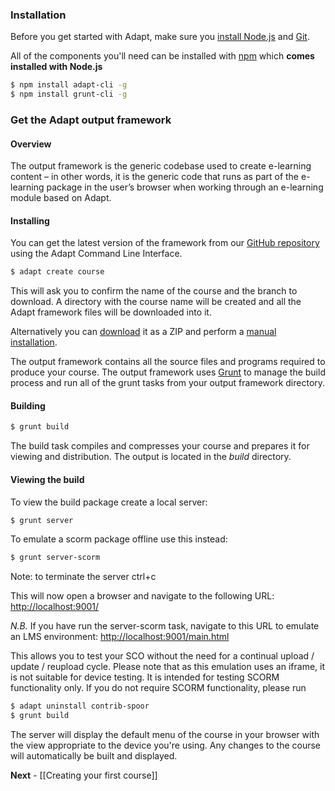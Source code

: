### Installation
Before you get started with Adapt, make sure you [install Node.js](http://nodejs.org/) and [Git](http://git-scm.com/downloads).

All of the components you'll need can be installed with [npm](https://npmjs.org/) which **comes installed with Node.js**

```bash
$ npm install adapt-cli -g
$ npm install grunt-cli -g
```

### Get the Adapt output framework
#### Overview
The output framework is the generic codebase used to create e-learning content – in other words, it is the generic code that runs as part of the e-learning package in the user’s browser when working through an e-learning module based on Adapt. 

#### Installing
You can get the latest version of the framework from our [GitHub repository](/adaptlearning/adapt_framework) using the Adapt Command Line Interface.

```bash
$ adapt create course
```

This will ask you to confirm the name of the course and the branch to download. A directory with the course name will be created and all the Adapt framework files will be downloaded into it. 

Alternatively you can [download](/adaptlearning/adapt_framework/archive/master.zip) it as a ZIP and perform a [manual installation](/adaptlearning/adapt_framework/wiki/Manual-installation-of-the-Adapt-framework).

The output framework contains all the source files and programs required to produce your course. The output framework uses [Grunt](http://gruntjs.com/) to manage the build process and run all of the grunt tasks from your output framework directory.

#### Building
```bash
$ grunt build
```
The build task compiles and compresses your course and prepares it for viewing and distribution. The output is located in the *build* directory.

#### Viewing the build
To view the build package create a local server:
```bash
$ grunt server
```

To emulate a scorm package offline use this instead:
```bash
$ grunt server-scorm
```
Note: to terminate the server ctrl+c

This will now open a browser and navigate to the following URL:
[http://localhost:9001/](http://localhost:9001/)

*N.B.* If you have run the server-scorm task, navigate to this URL to emulate an LMS environment:
[http://localhost:9001/main.html](http://localhost:9001/main.html)

This allows you to test your SCO without the need for a continual upload / update / reupload cycle. Please note that as this emulation uses an iframe, it is not suitable for device testing. It is intended for testing SCORM functionality only. If you do not require SCORM functionality, please run 

```bash
$ adapt uninstall contrib-spoor
$ grunt build
```

The server will display the default menu of the course in your browser with the view appropriate to the device you're using. Any changes to the course will automatically be built and displayed.

**Next** - [[Creating your first course]]